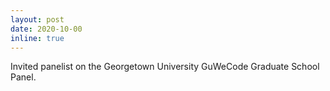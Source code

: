 ```yaml
---
layout: post
date: 2020-10-00
inline: true
---
```


Invited panelist on the Georgetown University GuWeCode Graduate School Panel.
